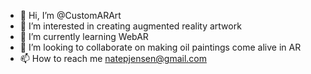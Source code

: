 - 👋 Hi, I’m @CustomARArt
- 👀 I’m interested in creating augmented reality artwork
- 🌱 I’m currently learning WebAR
- 💞️ I’m looking to collaborate on making oil paintings come alive in AR
- 📫 How to reach me natepjensen@gmail.com

<!---
CustomARArt/CustomARArt is a ✨ special ✨ repository because its `README.md` (this file) appears on your GitHub profile.
You can click the Preview link to take a look at your changes.
--->
